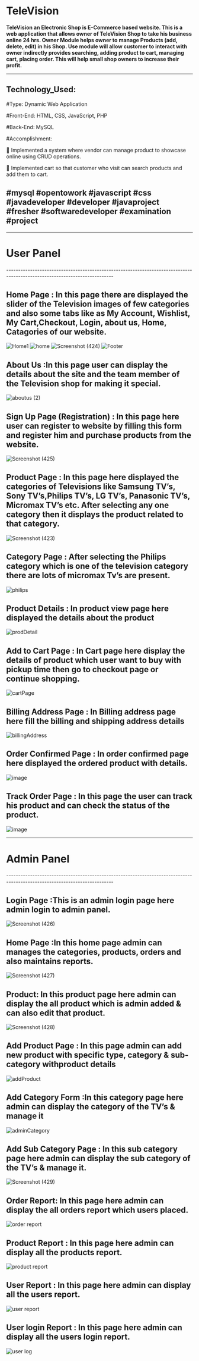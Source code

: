 # TeleVision
<b>TeleVision an Electronic Shop is E-Commerce based website. This is a web application that allows owner of TeleVision Shop to take his business online 24 hrs. Owner Module helps owner to manage Products (add, delete, edit) in his Shop. Use module will allow customer to interact with owner indirectly provides searching, adding product to cart, managing cart, placing order. This will help small shop owners to increase their profit.</b>

---------------------------------------------------------------------------------------------------------------------------
Technology_Used:
---------------------------------------------------------------------------------------------------------------------------

#Type: Dynamic Web Application

#Front-End: HTML, CSS, JavaScript, PHP

#Back-End: MySQL

#Accomplishment:

 Implemented a system where vendor can manage product to showcase online using CRUD operations.

 Implemented cart so that customer who visit can search products and add them to cart.

#mysql #opentowork #javascript #css #javadeveloper #developer #javaproject #fresher #softwaredeveloper #examination #project
---------------------------------------------------------------------------------------------------------------------------


---------------------------------------------------------------------------------------------------------------------------
<h1>User Panel</h1>
---------------------------------------------------------------------------------------------------------------------------


Home Page :  In this page there are displayed the slider of the Television images of few categories and also some tabs like as My Account, Wishlist, My Cart,Checkout, Login, about us, Home, Catagories of our website. 
 ---------------------------------------------------------------------------------------------------------------------------
![Home1](https://user-images.githubusercontent.com/60310009/92134412-1d3e9f80-ee27-11ea-9053-0382ad436809.png)
![home](https://user-images.githubusercontent.com/60310009/92143669-377e7a80-ee33-11ea-863f-7f05c7887f29.png)
![Screenshot (424)](https://user-images.githubusercontent.com/60310009/92143805-6694ec00-ee33-11ea-9f8f-ae34ed1733f8.png)
![Footer](https://user-images.githubusercontent.com/60310009/92144012-b673b300-ee33-11ea-964e-87ec79a74697.png)


About Us :In this page user can display the details about the site and the team member of the Television shop for making it special.
---------------------------------------------------------------------------------------------------------------------------
![aboutus (2)](https://user-images.githubusercontent.com/60310009/92144233-0b172e00-ee34-11ea-8751-ccfe9a5efb42.png)


Sign Up Page (Registration) : In this page here user can register to website by filling this form and register him and purchase products from the website. 
 ---------------------------------------------------------------------------------------------------------------------------
![Screenshot (425)](https://user-images.githubusercontent.com/60310009/92144548-7f51d180-ee34-11ea-991c-d945e1df3b3e.png)


Product Page : In this page here displayed the categories of Televisions like Samsung TV’s, Sony TV’s,Philips TV’s, LG TV’s, Panasonic TV’s, Micromax TV’s etc. After selecting any one category then it displays the product related to that category.
 ---------------------------------------------------------------------------------------------------------------------------
![Screenshot (423)](https://user-images.githubusercontent.com/60310009/92144693-b45e2400-ee34-11ea-9a37-ba3f177e6100.png)


Category Page : After selecting the Philips category which is one of the television category there are lots of micromax Tv’s are present.
 ---------------------------------------------------------------------------------------------------------------------------
![philips](https://user-images.githubusercontent.com/60310009/92144813-e1aad200-ee34-11ea-87b4-69628bc11a81.png)


Product Details : In product view page here displayed the details about the product
 ---------------------------------------------------------------------------------------------------------------------------
![prodDetail](https://user-images.githubusercontent.com/60310009/92144899-0606ae80-ee35-11ea-9e3d-b7f6cb54f49f.png)


 Add to Cart Page : In Cart page here display the details of product which user want to buy with pickup time then go to checkout page or continue shopping.
 ---------------------------------------------------------------------------------------------------------------------------
![cartPage](https://user-images.githubusercontent.com/60310009/92145219-83caba00-ee35-11ea-8c22-1d7293c6613d.png)



Billing Address Page : In Billing address page here fill the billing and shipping address details
 ---------------------------------------------------------------------------------------------------------------------------
![billingAddress](https://user-images.githubusercontent.com/60310009/92145030-3cdcc480-ee35-11ea-871d-9b7ad1ed497f.png)


 Order Confirmed Page : In order confirmed page here displayed the ordered product with details.
 ---------------------------------------------------------------------------------------------------------------------------
![image](https://user-images.githubusercontent.com/60310009/92145990-a90bf800-ee36-11ea-891f-e591731c9188.png)

 Track Order Page : In this page the user can track his product and can check the status of the product.
 ---------------------------------------------------------------------------------------------------------------------------
![image](https://user-images.githubusercontent.com/60310009/92146060-c50f9980-ee36-11ea-9edc-4ac705c2cc39.png)

---------------------------------------------------------------------------------------------------------------------------
<h1>Admin Panel</h1>
---------------------------------------------------------------------------------------------------------------------------

 Login Page :This is an admin login page here admin login to admin panel. 
 ---------------------------------------------------------------------------------------------------------------------------
![Screenshot (426)](https://user-images.githubusercontent.com/60310009/92145795-61856c00-ee36-11ea-85a3-22c08b3587e7.png)

 
 Home Page :In this home page admin can manages the categories, products, orders and also maintains reports.
 ---------------------------------------------------------------------------------------------------------------------------
![Screenshot (427)](https://user-images.githubusercontent.com/60310009/92146215-02742700-ee37-11ea-9f58-fbe379b51d79.png)

Product: In this product page here admin can display the all product which is admin added & can also edit that product.
 ---------------------------------------------------------------------------------------------------------------------------
![Screenshot (428)](https://user-images.githubusercontent.com/60310009/92146464-639bfa80-ee37-11ea-887d-d8c2be6cf2a7.png)


Add Product Page : In this page admin can add new product with specific type, category & sub-category withproduct details
 ---------------------------------------------------------------------------------------------------------------------------
![addProduct](https://user-images.githubusercontent.com/60310009/92146571-8a5a3100-ee37-11ea-8688-0e6086e20673.png)

Add Category Form :In this category page here admin can display the category of the TV’s & manage it
 ---------------------------------------------------------------------------------------------------------------------------
![adminCategory](https://user-images.githubusercontent.com/60310009/92146747-c8efeb80-ee37-11ea-9a29-4e7d1d24154e.png)

Add Sub Category Page : In this sub category page here admin can display the sub category of the TV’s & manage it.
 ---------------------------------------------------------------------------------------------------------------------------
![Screenshot (429)](https://user-images.githubusercontent.com/60310009/92146832-eb820480-ee37-11ea-8107-58119615dff7.png)


Order Report: In this page here admin can display the all orders report which users placed.
 ---------------------------------------------------------------------------------------------------------------------------
![order report](https://user-images.githubusercontent.com/60310009/92146895-03598880-ee38-11ea-95c7-e4d5d2c3a73e.png)


Product Report : In this page here admin can display all the products report.
 ---------------------------------------------------------------------------------------------------------------------------
![product report](https://user-images.githubusercontent.com/60310009/92146975-1a987600-ee38-11ea-913e-5af95612869d.png)


User Report : In this page here admin can display all the users report.
 ---------------------------------------------------------------------------------------------------------------------------
![user report](https://user-images.githubusercontent.com/60310009/92147014-297f2880-ee38-11ea-901f-f80767c714aa.png)


User login Report : In this page here admin can display all the users login report.
 ---------------------------------------------------------------------------------------------------------------------------
![user log](https://user-images.githubusercontent.com/60310009/92147067-39970800-ee38-11ea-89b6-407ba3421640.png)

